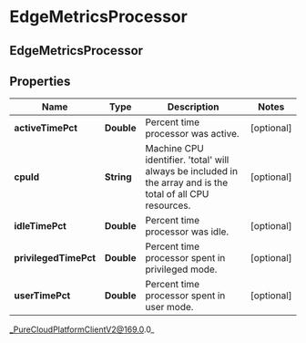 # EdgeMetricsProcessor

## EdgeMetricsProcessor

## Properties

|Name | Type | Description | Notes|
|------------ | ------------- | ------------- | -------------|
| **activeTimePct** | **Double** | Percent time processor was active. | [optional] |
| **cpuId** | **String** | Machine CPU identifier. &#39;total&#39; will always be included in the array and is the total of all CPU resources. | [optional] |
| **idleTimePct** | **Double** | Percent time processor was idle. | [optional] |
| **privilegedTimePct** | **Double** | Percent time processor spent in privileged mode. | [optional] |
| **userTimePct** | **Double** | Percent time processor spent in user mode. | [optional] |



_PureCloudPlatformClientV2@169.0.0_
